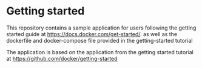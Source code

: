 # Getting started

This repository contains a sample application for users following the getting started guide at https://docs.docker.com/get-started/. as well as the dockerfile and docker-compose file provided in the getting-started tutorial

The application is based on the application from the getting started tutorial at https://github.com/docker/getting-started
